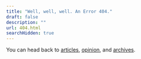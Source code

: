```yaml
---
title: "Well, well, well. An Error 404."
draft: false
description: ""
url: 404.html
searchHidden: true
---
```


You can head back to [articles](/articles), [opinion](/opinion), and [archives](/archives).
